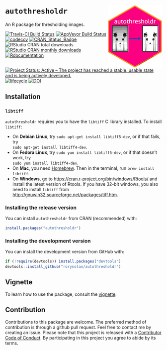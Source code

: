 
# `autothresholdr` <img src="junk/sticker.png" height="200" align="right">

An R package for thresholding images.

[![Travis-CI Build
Status](https://travis-ci.org/rorynolan/autothresholdr.svg?branch=master)](https://travis-ci.org/rorynolan/autothresholdr)
[![AppVeyor Build
Status](https://ci.appveyor.com/api/projects/status/github/rorynolan/autothresholdr?branch=master&svg=true)](https://ci.appveyor.com/project/rorynolan/autothresholdr)
[![codecov](https://codecov.io/gh/rorynolan/autothresholdr/branch/master/graph/badge.svg)](https://codecov.io/gh/rorynolan/autothresholdr)
[![CRAN\_Status\_Badge](http://www.r-pkg.org/badges/version/autothresholdr)](https://cran.r-project.org/package=autothresholdr)
![RStudio CRAN total
downloads](http://cranlogs.r-pkg.org/badges/grand-total/autothresholdr)
[![RStudio CRAN monthly
downloads](http://cranlogs.r-pkg.org/badges/autothresholdr)](http://cran.rstudio.com/web/packages/autothresholdr/index.html)
[![Rdocumentation](http://www.rdocumentation.org/badges/version/autothresholdr)](http://www.rdocumentation.org/packages/autothresholdr)
[![Project Status: Active – The project has reached a stable, usable
state and is being actively
developed.](http://www.repostatus.org/badges/latest/active.svg)](http://www.repostatus.org/#active)
[![lifecycle](https://img.shields.io/badge/lifecycle-stable-brightgreen.svg)](https://www.tidyverse.org/lifecycle/#stable)
[![DOI](https://zenodo.org/badge/72632397.svg)](https://zenodo.org/badge/latestdoi/72632397)

## Installation

### `libtiff`

`autothresholdr` requires you to have the `libtiff` C library installed.
To install `libtiff`:

  - On **Debian Linux**, try `sudo apt-get install libtiff5-dev`, or if
    that fails, try  
    `sudo apt-get install libtiff4-dev`.
  - On **Fedora Linux**, try `sudo yum install libtiff5-dev`, or if that
    doesn’t work, try  
    `sudo yum install libtiff4-dev`.
  - On **Mac**, you need [Homebrew](https://brew.sh/). Then in the
    terminal, run `brew install libtiff`.
  - On **Windows**, go to
    <https://cran.r-project.org/bin/windows/Rtools/> and install the
    latest version of Rtools. If you have 32-bit windows, you also need
    to install `libtiff` from
    <http://gnuwin32.sourceforge.net/packages/tiff.htm>.

### Installing the release version

You can install `autothresholdr` from CRAN (recommended) with:

``` r
install.packages("autothresholdr")
```

### Installing the development version

You can install the development version from GitHub with:

``` r
if (!require(devtools)) install.packages("devtools")
devtools::install_github("rorynolan/autothresholdr")
```

## Vignette

To learn how to use the package, consult the
[vignette](https://cran.r-project.org/web/packages/autothresholdr/vignettes/autothresholdr.html).

## Contribution

Contributions to this package are welcome. The preferred method of
contribution is through a github pull request. Feel free to contact me
by creating an issue. Please note that this project is released with a
[Contributor Code of Conduct](CONDUCT.md). By participating in this
project you agree to abide by its terms.

